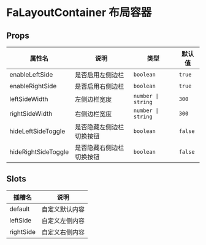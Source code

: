 # FaLayoutContainer 布局容器

## Props

| 属性名             | 说明             | 类型               | 默认值 |
| ------------------ | ---------------- | ------------------ | ------ |
| enableLeftSide     | 是否启用左侧边栏 | `boolean`          | `true` |
| enableRightSide    | 是否启用右侧边栏 | `boolean`          | `true` |
| leftSideWidth      | 左侧边栏宽度     | `number \| string` | `300`  |
| rightSideWidth     | 右侧边栏宽度     | `number \| string` | `300`  |
| hideLeftSideToggle | 是否隐藏左侧边栏切换按钮 | `boolean`          | `false` |
| hideRightSideToggle | 是否隐藏右侧边栏切换按钮 | `boolean`          | `false` |

## Slots

| 插槽名    | 说明           |
| --------- | -------------- |
| default   | 自定义默认内容 |
| leftSide  | 自定义左侧内容 |
| rightSide | 自定义右侧内容 |
